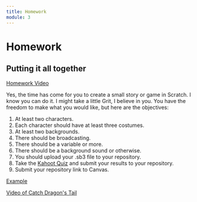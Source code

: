 ```yaml
---
title: Homework
module: 3
---
```


# Homework

## Putting it all together

<p><a href="//www.youtube.com/embed/AT1LSPdAOMU" data-lity>Homework Video</a></p>

Yes, the time has come for you to create a small story or game in Scratch.  I know you can do it. I might take a little Grit, I believe in you.  You have the freedom to make what you would like, but here are the objectives:

1. At least two characters.
2. Each character should have at least three costumes.
3. At least two backgrounds.
4. There should be broadcasting.
5. There should be a variable or more.
6. There should be a background sound or otherwise.
7. You should upload your .sb3 file to your repository.
8. Take the <a href="https://kahoot.it/challenge/0136436?challenge-id=84387498-97d5-4d82-ae4e-eabb1c94cf58_1725083315153" target="_blank">Kahoot Quiz</a> and submit your results to your repository.
9. Submit your repository link to Canvas.

<a href="https://github.com/Montana-Media-Arts/120_CreativeCoding1-Fall2024-Samples/tree/main/Homework%203" target="_blank">Example</a>

<a href="//youtube.com/watch?v=QuRk2_Sy9D0" data-lity>Video of Catch Dragon's Tail</a>